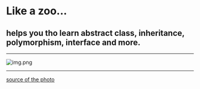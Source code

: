 # Like a zoo...

## helps you tho learn abstract class, inheritance, polymorphism, interface and more.

---

![img.png](src/main/resources/static/lion.png)

---
[source of the photo](https://pngtree.com/free-animal-clipart/lion)